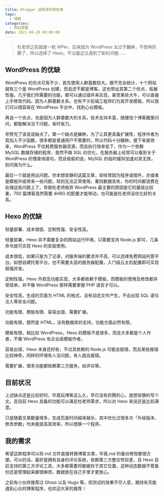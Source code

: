 ```yaml
---
title: Blogger 选程序的那些事
tags:
  - 博客
categories:
  - 网站搭建
date: 2021-08-20 00:00:00
---
```


> 杜老师之前就是一枚 WPer，后来因为 WordPress 太过于臃肿，不想再折腾了，所以选择了 Hexo。不过最近又遇到了新的问题……

<!-- more -->

## WordPress 的优缺

WordPress 的优点可真不少，首先使用人群基数较大。据不完全统计，十个网站就有三个是 WordPress 创建，而且还不都是博客。这也带出其第二个优点，拓展性强，几乎我们所需要的功能，都可以通过插件来实现，甚至某些大牛，可以直接上手修改代码。因为人群基数关系，也有不少前端工程师们为其开发模板，所以我们可以很容易在 WordPress 平台中，找到心仪模板。

再说一个优点，也是因为人群基数大的关系，技术支持丰富，随便找个博客圈里问问，都能解决当下问题，省时省力。

夸赞完了该说说缺点了。第一个缺点是臃肿，为了让其更具备扩展性，程序作者为其加入不少函数，很多都是普通用户不需要的，所以代码十分臃肿。接下来是效率，WordPress 不仅耗费服务器资源，而且执行效率低下，作为一个依赖 MySQL 数据存储的程序，竟然不做 SQL 的优化，在服务器上经常可以看到关于 WordPress 的慢查询语句，而且偷偷的说，MySQL 的临时缓存加速对其无效，别问我为什么。

最后一个就是用出问题。你本想安静的这篇文章，却经常因为程序或插件，亦或者是模板升级带来一些问题，轻则无法正常使用，重则数据丢失，你的时间都浪费在处理这些问题上了。导致杜老师放弃 WordPress 最主要的原因是它的量级比较重，700 篇博客竟然需要 4H8G 的配置才能带动，也可能是杜老师没优化好的关系。

## Hexo 的优缺

轻量部署、成本很低、定制性强、安全性高。

轻量部署，Hexo 并不需要复杂的网站运行环境，只需要支持 Node.js 即可，几条命令就可实现 Hexo 的安装使用。

成本很低，如果只是为了记录，对服务端的要求并不高，可以选择免费网站托管平台。如想自建托管平台，也不需要太高的服务器配置，入门级云主机配置即可实现超强并发。

定制性强，Hexo 外观及功能实现，大多都依赖于模板，而模板的使用及修改都非常简单，并不像 WordPress 那样需要掌握 PHP 语言才可以。

安全性高，生成的页面为 HTML 的格式，没有动态文件产生，不会出现 SQL 语句注入等安全问题。

功能有限、模板有限、容易出错、需要扩展。

功能有限，既然是 HTML，没有数据库的支持，功能方面必然有限。

模板有限，相比较 WordPress，Hexo 的模板不是很多，而且大多都是个人作者，不像 WordPress 有企业级模板作者。

容易出错，Hexo 本身还好些，不过其依赖的 Node.js 可能会报错，而且某些报错比较神奇，同样的环境有人没问题，有人就会报错。

需要扩展，很多功能都依赖第三方服务，如评论等。

## 目前状况

上述缺点还是比较好的，毕竟玩博客这么久，早已没有折腾的心，就想安静的写个文。且目前 Hexo 具备的功能可以满足杜老师需求，所以对 Hexo 来说还是比较满意。

只是随着文章数量增多，生成页面时间越来越长，其中优化过很多次「升级版本、修改参数」均未能提高其效率，所以想换一个程序。

## 我的需求

希望这款程序可以将.md 文件直接转换博客文章，毕竟.md 的备份修改都很方便。可以的话，最好是拥有自身的评论系统，依赖第三方整合性较差，且 Hexo 目前支持的第三方评论工具，大多都需要将数据存于其它位置，这种动态数据不管备份还是管理起来都很麻烦，数据放在自己手里才更放心。

之前有小伙伴推荐过 Ghost 以及 Hugo 等，但测试的效果不尽人意，期待有天能遇到心仪的博客程序，也欢迎大家的推荐！
